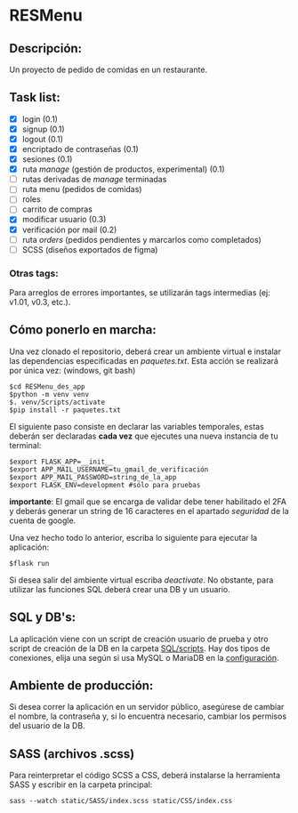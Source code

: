 # RESMenu
## Descripción:
Un proyecto de pedido de comidas en un restaurante.
## Task list:
- [x] login (0.1)
- [x] signup (0.1)
- [x] logout (0.1)
- [x] encriptado de contraseñas (0.1)
- [x] sesiones (0.1)
- [x] ruta _manage_ (gestión de productos, experimental) (0.1)
- [ ] rutas derivadas de _manage_ terminadas
- [ ] ruta menu (pedidos de comidas)
- [ ] roles
- [ ] carrito de compras
- [x] modificar usuario (0.3)
- [x] verificación por mail (0.2)
- [ ] ruta _orders_ (pedidos pendientes y marcarlos como completados)
- [ ] SCSS (diseños exportados de figma)

### Otras tags:
Para arreglos de errores importantes, se utilizarán tags intermedias
(ej: v1.01, v0.3, etc.).
## Cómo ponerlo en marcha:
Una vez clonado el repositorio, deberá crear un ambiente
virtual e instalar las dependencias 
especificadas en _paquetes.txt_. 
Esta acción se realizará por única vez:
(windows, git bash)
``` 
$cd RESMenu_des_app
$python -m venv venv
$. venv/Scripts/activate
$pip install -r paquetes.txt
```
El siguiente paso consiste en declarar las variables temporales,
estas deberán ser declaradas **cada vez** que ejecutes una nueva
instancia de tu terminal:
```
$export FLASK_APP=__init__
$export APP_MAIL_USERNAME=tu_gmail_de_verificación
$export APP_MAIL_PASSWORD=string_de_la_app
$export FLASK_ENV=development #sólo para pruebas
```
**importante**: El gmail que se encarga de validar debe tener
habilitado el 2FA y deberás generar un string de 16 caracteres
en el apartado _seguridad_ de la cuenta de google.

Una vez hecho todo lo anterior,
escriba lo siguiente para ejecutar la aplicación:
```
$flask run
```
Si desea salir del ambiente virtual escriba _deactivate_.
No obstante, para utilizar las funciones SQL deberá crear una DB y un usuario.

## SQL y DB's:
La aplicación viene con un script de creación usuario de 
prueba y otro script de creación de la DB en la carpeta [SQL/scripts](/SQL/scripts).
Hay dos tipos de conexiones,
elija una según si usa MySQL o MariaDB en la
[configuración](config.py).

## Ambiente de producción:
Si desea correr la aplicación en
un servidor público, asegúrese de cambiar el nombre, 
la contraseña 
y, si lo encuentra necesario, cambiar los permisos del usuario de la DB.

## SASS (archivos .scss)
Para reinterpretar el código SCSS a CSS, deberá
instalarse la herramienta SASS y escribir en la carpeta
principal:
```
sass --watch static/SASS/index.scss static/CSS/index.css
```
